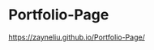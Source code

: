 # Portfolio-Page

<a href="https://zayneliu.github.io/Portfolio-Page/">https://zayneliu.github.io/Portfolio-Page/</a>

